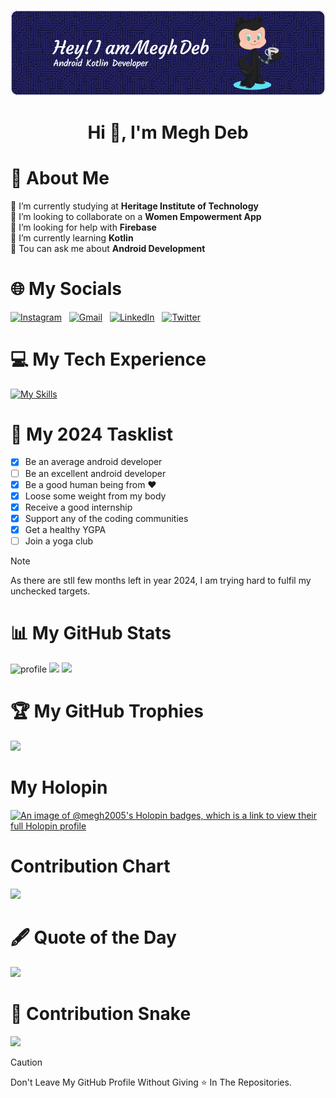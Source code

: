 <p align="center"> <a href="https://linktr.ee/meghdeb" target="_blank"> <img src="github-header-image.png" alt="banner"/> </a>
<h1 align="center">Hi 👋, I'm Megh Deb</h1>

# 💫 About Me
🔭 I’m currently studying at **Heritage Institute of Technology**<br>👯 I’m looking to collaborate on a **Women Empowerment App**<br>🤝 I’m looking for help with **Firebase**<br>🌱 I’m currently learning **Kotlin**<br>💬 Tou can ask me about **Android Development**<br>

# 🌐 My Socials
[![Instagram](https://skillicons.dev/icons?i=instagram)](https://instagram.com/iammeghdeb) 
&nbsp;
[![Gmail](https://skillicons.dev/icons?i=gmail)](mailto:iammeghdeb@gmail.com)
&nbsp;
[![LinkedIn](https://skillicons.dev/icons?i=linkedin)](https://linkedin.com/in/megh-deb)
&nbsp;
[![Twitter](https://skillicons.dev/icons?i=twitter)](https://twitter.com/iammeghdeb)



# 💻 My Tech Experience
[![My Skills](https://skillicons.dev/icons?i=kotlin,ktor,js,html,css,ts,c,cpp,mongodb,postgresql,postman,prisma,unrealengine,gcp,next,express,kubernetes,git,figma,firebase,nodejs,python,threejs,ubuntu&perline=12)](https://skillicons.dev)

# 🎯 My 2024 Tasklist
- [x] Be an average android developer
- [ ] Be an excellent android developer
- [x] Be a good human being from :heart:
- [x] Loose some weight from my body
- [x] Receive a good internship
- [x] Support any of the coding communities
- [x] Get a healthy YGPA
- [ ] Join a yoga club

> [!NOTE]
> As there are stll few months left in year 2024, I am trying hard to fulfil my unchecked targets.

# 📊 My GitHub Stats
![](https://github-stats-alpha.vercel.app/api?username=Megh2005&cc=000&tc=fff&ic=fff&bc=00ffcf "profile")
![](https://github-readme-stats.vercel.app/api?username=Megh2005&show_icons=true&theme=radical)
![](https://streak-stats.demolab.com?user=Megh2005&theme=radical&border_radius=5&date_format=M%20j%5B%2C%20Y%5D&mode=weekly&card_width=480)


# :trophy: My GitHub Trophies
![](https://github-profile-trophy.vercel.app/?username=Megh2005&theme=radical&no-frame=false&no-bg=true&margin-w=5)

# My Holopin
[![An image of @megh2005's Holopin badges, which is a link to view their full Holopin profile](https://holopin.me/megh2005)](https://holopin.io/@megh2005)

# Contribution Chart
![](https://github-readme-activity-graph.vercel.app/graph?username=Megh2005&bg_color=000000&color=ffffff&line=f500e4&point=e1ff00&area=true&hide_border=true)


# :fountain_pen: Quote of the Day
![](https://quotes-github-readme.vercel.app/api?type=horizontal&theme=tokyonight)
# :snake: Contribution Snake
![](https://res.cloudinary.com/dmbxx03vp/image/upload/v1728586780/github-user-contribution_sdje0m.svg)

> [!CAUTION]
> Don't Leave My GitHub Profile Without Giving :star: In The Repositories.
